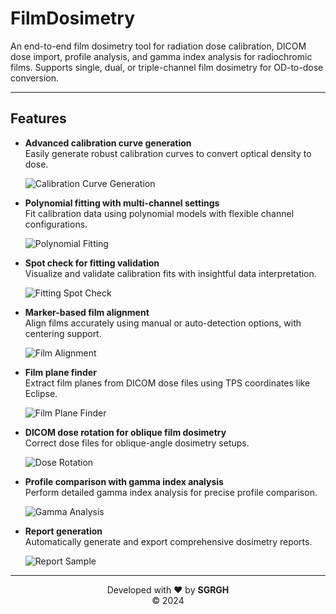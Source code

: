 # **FilmDosimetry**  

<p align="left">
  An end-to-end film dosimetry tool for radiation dose calibration, DICOM dose import, profile analysis, and gamma index analysis for radiochromic films. Supports single, dual, or triple-channel film dosimetry for OD-to-dose conversion.
</p>

---

## **Features**
- **Advanced calibration curve generation**  
  Easily generate robust calibration curves to convert optical density to dose.
  
  ![Calibration Curve Generation](https://github.com/sghmire/FilmDosimetry/blob/main/FilmDosiScreen/1_CalibrationCurveGeneration.png)

- **Polynomial fitting with multi-channel settings**  
  Fit calibration data using polynomial models with flexible channel configurations.
  
  ![Polynomial Fitting](https://github.com/sghmire/FilmDosimetry/blob/main/FilmDosiScreen/1_CalibrationCurveGeneration_fitting.png)

- **Spot check for fitting validation**  
  Visualize and validate calibration fits with insightful data interpretation.
  
  ![Fitting Spot Check](https://github.com/sghmire/FilmDosimetry/blob/main/FilmDosiScreen/1_CalibrationCurveGeneration_fitting_spotcheck.png)

- **Marker-based film alignment**  
  Align films accurately using manual or auto-detection options, with centering support.
  
  ![Film Alignment](https://github.com/sghmire/FilmDosimetry/blob/main/FilmDosiScreen/2_MainScreen_filmalignment.png)

- **Film plane finder**  
  Extract film planes from DICOM dose files using TPS coordinates like Eclipse.
  
  ![Film Plane Finder](https://github.com/sghmire/FilmDosimetry/blob/main/FilmDosiScreen/2_MainScreen_FilmPlaneFinder.png)

- **DICOM dose rotation for oblique film dosimetry**  
  Correct dose files for oblique-angle dosimetry setups.
  
  ![Dose Rotation](https://github.com/sghmire/FilmDosimetry/blob/main/FilmDosiScreen/2_MainScreen_doserotation.png)

- **Profile comparison with gamma index analysis**  
  Perform detailed gamma index analysis for precise profile comparison.
  
  ![Gamma Analysis](https://github.com/sghmire/FilmDosimetry/blob/main/FilmDosiScreen/2_MainScreen_gammaanlsysi.png)

- **Report generation**  
  Automatically generate and export comprehensive dosimetry reports.
  
  ![Report Sample](https://github.com/sghmire/FilmDosimetry/blob/main/FilmDosiScreen/2_MainScreen_reportprinting.png)

---

<p align="center"> Developed with ❤️ by <b>SGRGH</b><br> © 2024 </p>


